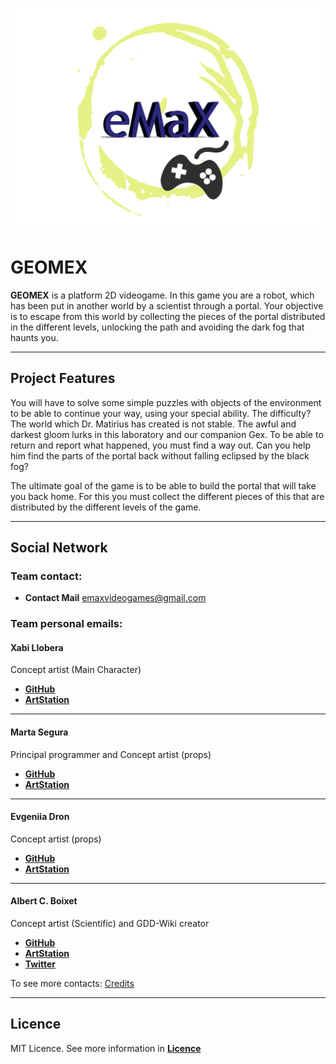 ![](https://github.com/bymsa17/EMAX/blob/master/WikiResources/logo_emax_02.png)


# GEOMEX
**GEOMEX** is a platform 2D videogame. In this game you are a robot, which has been put in another world by a scientist through a portal. Your objective is to escape from this world by collecting the pieces of the portal distributed in the different levels, unlocking the path and avoiding the dark fog that haunts you. 

***

## Project Features

You will have to solve some simple puzzles with objects of the environment to be able to continue your way, using your special ability. 
The difficulty? The world which Dr. Matirius has created is not stable. The awful and darkest gloom lurks in this laboratory and our companion Gex.
To be able to return and report what happened, you must find a way out. Can you help him find the parts of the portal back without falling eclipsed by the black fog?

The ultimate goal of the game is to be able to build the portal that will take you back home. For this you must collect the different pieces of this that are distributed by the different levels of the game.

***

## Social Network

### Team contact:

* **Contact Mail** emaxvideogames@gmail.com


### Team personal emails:

#### Xabi Llobera
Concept artist (Main Character)

* [**GitHub**](https://github.com/Xabillobera)
* [**ArtStation**](https://www.artstation.com/xabillobera)
***

#### Marta Segura
Principal programmer and Concept artist (props)

* [**GitHub**](https://github.com/bymsa17)
* [**ArtStation**](https://www.artstation.com/bymsa17)
***

#### Evgeniia Dron
Concept artist (props)

* [**GitHub**](https://github.com/EvgeniiaD)
* [**ArtStation**](https://www.artstation.com/evgeniia)
***

#### Albert C. Boixet
Concept artist (Scientific) and GDD-Wiki creator

* [**GitHub**](https://github.com/Fokusini)
* [**ArtStation**](https://www.artstation.com/fokus)
* [**Twitter**](https://twitter.com/AlbertFokus)


To see more contacts: [Credits](https://github.com/bymsa17/EMAX/wiki/Credits)
***

## Licence

MIT Licence. See more information in [**Licence**](https://github.com/bymsa17/EMAX/blob/master/LICENSE)
